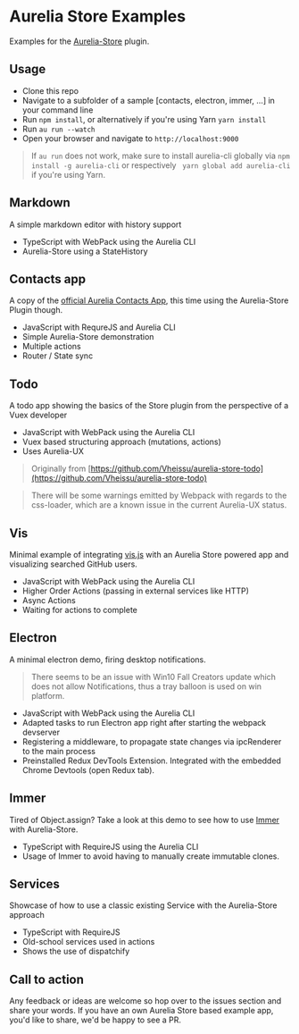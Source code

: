 # Aurelia Store Examples

Examples for the [Aurelia-Store](https://github.com/zewa666/aurelia-store) plugin.

## Usage
* Clone this repo
* Navigate to a subfolder of a sample [contacts, electron, immer, ...] in your command line
* Run `npm install`, or alternatively if you're using Yarn `yarn install`
* Run `au run --watch`
* Open your browser and navigate to `http://localhost:9000`

> If `au run` does not work, make sure to install aurelia-cli globally via `npm install -g aurelia-cli` or respectively ` yarn global add aurelia-cli` if you're using Yarn.

## Markdown
A simple markdown editor with history support

* TypeScript with WebPack using the Aurelia CLI
* Aurelia-Store using a StateHistory<State>

## Contacts app
A copy of the [official Aurelia Contacts App](https://github.com/aurelia/app-contacts), this time using the Aurelia-Store Plugin though.

* JavaScript with RequreJS and Aurelia CLI
* Simple Aurelia-Store demonstration
* Multiple actions
* Router / State sync

## Todo
A todo app showing the basics of the Store plugin from the perspective of a Vuex developer

* JavaScript with WebPack using the Aurelia CLI
* Vuex based structuring approach (mutations, actions)
* Uses Aurelia-UX

> Originally from [https://github.com/Vheissu/aurelia-store-todo](https://github.com/Vheissu/aurelia-store-todo)

> There will be some warnings emitted by Webpack with regards to the css-loader, which are a known issue in the current
Aurelia-UX status.

## Vis
Minimal example of integrating [vis.js](http://visjs.org/index.html) with an Aurelia Store powered app and visualizing searched GitHub users.

* JavaScript with WebPack using the Aurelia CLI
* Higher Order Actions (passing in external services like HTTP)
* Async Actions
* Waiting for actions to complete

## Electron
A minimal electron demo, firing desktop notifications.

> There seems to be an issue with Win10 Fall Creators update which does not allow Notifications, thus a tray balloon is used on win platform.

* JavaScript with WebPack using the Aurelia CLI
* Adapted tasks to run Electron app right after starting the webpack devserver
* Registering a middleware, to propagate state changes via ipcRenderer to the main process
* Preinstalled Redux DevTools Extension. Integrated with the embedded Chrome Devtools (open Redux tab).

## Immer
Tired of Object.assign? Take a look at this demo to see how to use [Immer](https://github.com/mweststrate/immer) with Aurelia-Store.

* TypeScript with RequireJS using the Aurelia CLI
* Usage of Immer to avoid having to manually create immutable clones.

## Services
Showcase of how to use a classic existing Service with the Aurelia-Store approach

* TypeScript with RequireJS
* Old-school services used in actions
* Shows the use of dispatchify

## Call to action
Any feedback or ideas are welcome so hop over to the issues section and share your words.
If you have an own Aurelia Store based example app, you'd like to share, we'd be happy to see a PR.
